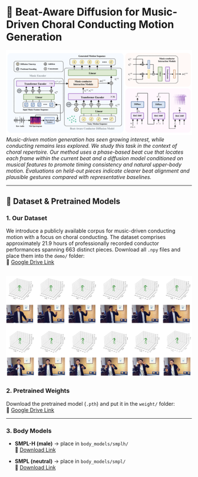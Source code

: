 # 🎼 Beat-Aware Diffusion for Music-Driven Choral Conducting Motion Generation

![teaser](fig/model.png)  
*Music-driven motion generation has seen growing interest, while conducting remains less explored. We study this task in the context of choral repertoire. Our method uses a phase-based beat cue that locates each frame within the current beat and a diffusion model conditioned on musical features to promote timing consistency and natural upper-body motion. Evaluations on held-out pieces indicate clearer beat alignment and plausible gestures compared with representative baselines.*  

---

## 📂 Dataset & Pretrained Models

### 1. Our Dataset  
We introduce a publicly available corpus for music-driven conducting motion with a focus on choral conducting. The dataset comprises approximately 21.9 hours of professionally recorded conductor performances spanning 663 distinct pieces.
Download all `.npy` files and place them into the `demo/` folder:  
🔗 [Google Drive Link](https://drive.google.com/drive/folders/1x-oST6VXu-AKbwYFuMaPwcB28GCe0rOg?usp=sharing)

![teaser](fig/dataset.png) 
---

### 2. Pretrained Weights  
Download the pretrained model (`.pth`) and put it in the `weight/` folder:  
🔗 [Google Drive Link](https://drive.google.com/file/d/1vTD9s6JJV9mT7WieeuiGyGrNK6AX0d4l/view?usp=sharing)

---

### 3. Body Models  

- **SMPL-H (male)** → place in `body_models/smplh/`  
  🔗 [Download Link](https://drive.google.com/file/d/1hMDRkFnSqTQTokeKdojEA38FbsvaQEQi/view?usp=sharing)

- **SMPL (neutral)** → place in `body_models/smpl/`  
  🔗 [Download Link](https://drive.google.com/file/d/1jp3ZquJxN9944JwAq9a7c00jbE12WKH0/view?usp=sharing)



